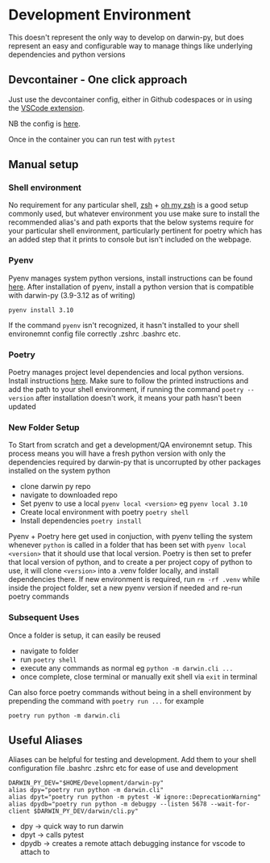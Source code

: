 # Development Environment
This doesn't represent the only way to develop on darwin-py, but does represent an easy and configurable way to manage things like underlying dependencies and python versions
## Devcontainer - One click approach
Just use the devcontainer config, either in Github codespaces or in using the [VSCode extension](https://code.visualstudio.com/docs/devcontainers/tutorial). 

NB the config is [here](../.devcontainer/devcontainer.json).

Once in the container you can run test with `pytest`    

## Manual setup
### Shell environment
No requirement for any particular shell, [zsh](https://github.com/ohmyzsh/ohmyzsh/wiki/Installing-ZSH) + [oh my zsh](https://ohmyz.sh/) is a good setup commonly used, but whatever environment you use make sure to install the recommended alias's and path exports that the below systems require for your particular shell environment, particularly pertinent for poetry which has an added step that it prints to console but isn't included on the webpage. 
### Pyenv
Pyenv manages system python versions, install instructions can be found [here](https://github.com/pyenv/pyenv). 
After installation of pyenv, install a python version that is compatible with darwin-py (3.9-3.12 as of writing)

`pyenv install 3.10`

If the command `pyenv` isn't recognized, it hasn't installed to your shell environemnt config file correctly .zshrc .bashrc etc. 
### Poetry
Poetry manages project level dependencies and local python versions. Install instructions [here](https://python-poetry.org/docs/). Make sure to follow the printed instructions and add the path to your shell environment, if running the command `poetry --version` after installation doesn't work, it means your path hasn't been updated

### New Folder Setup
To Start from scratch and get a development/QA environemnt setup. This process means you will have a fresh python version with only the dependencies required by darwin-py that is uncorrupted by other packages installed on the system python
- clone darwin py repo
- navigate to downloaded repo
- Set pyenv to use a local `pyenv local <version>` eg `pyenv local 3.10`
- Create local environment with poetry `poetry shell`
- Install dependencies `poetry install`

Pyenv + Poetry here get used in conjuction, with pyenv telling the system whenever `python` is called in a folder that has been set with `pyenv local <version>` that it should use that local version. Poetry is then set to prefer that local version of python, and to create a per project copy of python to use, it will clone `<version>` into a .venv folder locally, and install dependencies there. If new environment is required, run `rm -rf .venv` while inside the project folder, set a new pyenv version if needed and re-run poetry commands 

### Subsequent Uses
Once a folder is setup, it can easily be reused
- navigate to folder
- run `poetry shell`
- execute any commands as normal eg `python -m darwin.cli ...`
- once complete, close terminal or manually exit shell via `exit` in terminal

Can also force poetry commands without being in a shell environment by prepending the command with `poetry run ...` for example

`poetry run python -m darwin.cli`

## Useful Aliases
Aliases can be helpful for testing and development. Add them to your shell configuration file .bashrc .zshrc etc for ease of use and development
```
DARWIN_PY_DEV="$HOME/Development/darwin-py"
alias dpy="poetry run python -m darwin.cli"
alias dpyt="poetry run python -m pytest -W ignore::DeprecationWarning"
alias dpydb="poetry run python -m debugpy --listen 5678 --wait-for-client $DARWIN_PY_DEV/darwin/cli.py"
```

- dpy -> quick way to run darwin
- dpyt -> calls pytest
- dpydb -> creates a remote attach debugging instance for vscode to attach to